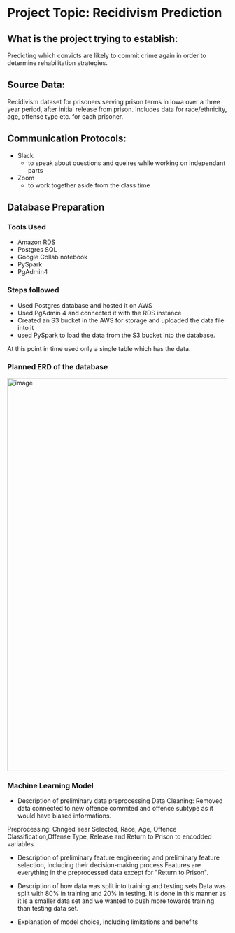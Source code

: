 # Project Topic: Recidivism Prediction 

## What is the project trying to establish:
Predicting which convicts are likely to commit crime again in order to determine rehabilitation strategies.

## Source Data:

Recidivism dataset for prisoners serving prison terms in Iowa over a three year period, after initial release from prison. Includes data for race/ethnicity, age, offense type etc. for each prisoner.

## Communication Protocols:
- Slack
  - to speak about questions and queires while working on independant parts
- Zoom
  - to work together aside from the class time

## Database Preparation

### Tools Used
- Amazon RDS
- Postgres SQL
- Google Collab notebook
- PySpark
- PgAdmin4

### Steps followed
- Used Postgres database and hosted it on AWS
- Used PgAdmin 4 and connected it with the RDS instance
- Created an S3 bucket in the AWS for storage and uploaded the data file into it
- used PySpark to load the data from the S3 bucket into the database.

At this point in time used only a single table which has the data.

### Planned ERD of the database

<img width="899" alt="image" src="https://user-images.githubusercontent.com/104597335/191867368-470f1705-b46a-466a-ae7f-1e789ecb2ec2.png">


### Machine Learning Model
- Description of preliminary data preprocessing
Data Cleaning:
Removed data connected to new offence commited and offence subtype as it would have biased informations. 
  
Preprocessing:
  Chnged Year Selected, Race, Age, Offence Classification,Offense Type, Release and Return to Prison to encodded variables.
  
- Description of preliminary feature engineering and preliminary feature selection, including their decision-making process
Features are everything in the preprocessed data except for "Return to Prison". 

- Description of how data was split into training and testing sets
Data was split with 80% in training and 20% in testing. It is done in this manner as it is a smaller data set and we wanted to push more towards training than testing data set.
- Explanation of model choice, including limitations and benefits
